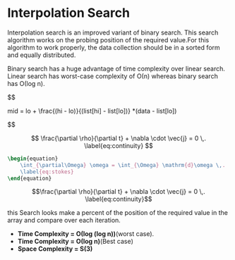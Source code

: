 # Interpolation Search

Interpolation search is an improved variant of binary search. This search algorithm works on the probing position of the required value.For this algorithm to work properly, the data collection should be in a sorted form and equally distributed.

Binary search has a huge advantage of time complexity over linear search.
Linear search has worst-case complexity of Ο(n) whereas binary search has Ο(log n).

$$

mid = lo + \frac{(hi - lo)}{(list[hi] - list[lo])} *(data - list[lo])

$$

$$ \frac{\partial \rho}{\partial t} + \nabla \cdot \vec{j} = 0 \,. \label{eq:continuity} $$

```latex
\begin{equation}
    \int_{\partial\Omega} \omega = \int_{\Omega} \mathrm{d}\omega \,.
    \label{eq:stokes}
\end{equation}
```

```math
\frac{\partial \rho}{\partial t} + \nabla \cdot \vec{j} = 0 \,. \label{eq:continuity}
```

this Search looks make a percent of the position of the required value in the array and compare over each iteration.

- __Time Complexity = Ο(log (log n))__(worst case).
- __Time Complexity = Ο(log n)__(Best case)
- __Space Complexity = S(3)__
